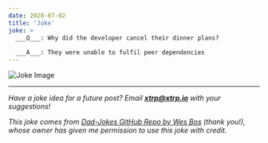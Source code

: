 ```yaml
---
date: 2020-07-02
title: 'Joke'
joke: >
  ___Q___: Why did the developer cancel their dinner plans?
  
  ___A___: They were unable to fulfil peer dependencies
---
```


![Joke Image](https://private.xtrp.io/projects/DailyDeveloperJokes/public_image_server/images/5e1259ae4191d.png)

---
*Have a joke idea for a future post? Email **[xtrp@xtrp.io](mailto:xtrp@xtrp.io)** with your suggestions!*

*This joke comes from [Dad-Jokes GitHub Repo by Wes Bos](https://github.com/wesbos/dad-jokes) (thank you!), whose owner has given me permission to use this joke with credit.*

<!-- 
Joke text:
**Q**: Why did the developer cancel their dinner plans?

**A**: They were unable to fulfil peer dependencies
 -->


